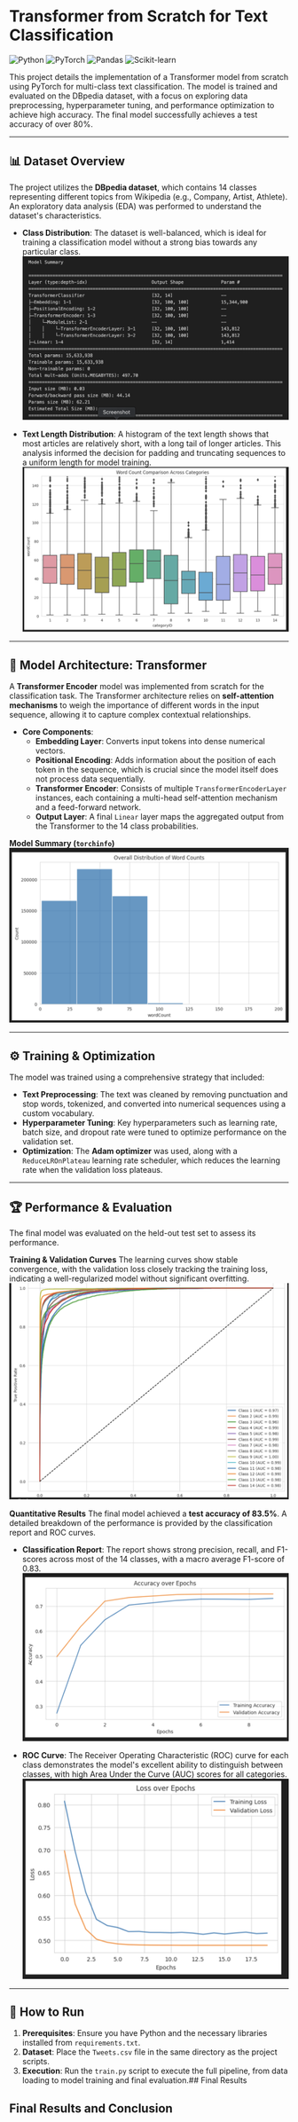 # Transformer from Scratch for Text Classification

![Python](https://img.shields.io/badge/Python-3776AB?style=for-the-badge&logo=python&logoColor=white)
![PyTorch](https://img.shields.io/badge/PyTorch-EE4C2C?style=for-the-badge&logo=pytorch&logoColor=white)
![Pandas](https://img.shields.io/badge/Pandas-2C2D72?style=for-the-badge&logo=pandas&logoColor=white)
![Scikit-learn](https://img.shields.io/badge/scikit--learn-F7931E?style=for-the-badge&logo=scikit-learn&logoColor=white)

This project details the implementation of a Transformer model from scratch using PyTorch for multi-class text classification. The model is trained and evaluated on the DBpedia dataset, with a focus on exploring data preprocessing, hyperparameter tuning, and performance optimization to achieve high accuracy. The final model successfully achieves a test accuracy of over 80%.

---

## 📊 Dataset Overview

The project utilizes the **DBpedia dataset**, which contains 14 classes representing different topics from Wikipedia (e.g., Company, Artist, Athlete). An exploratory data analysis (EDA) was performed to understand the dataset's characteristics.

* **Class Distribution**: The dataset is well-balanced, which is ideal for training a classification model without a strong bias towards any particular class.
    ![Class Distribution](assets/f20.png)

* **Text Length Distribution**: A histogram of the text length shows that most articles are relatively short, with a long tail of longer articles. This analysis informed the decision for padding and truncating sequences to a uniform length for model training.
    ![Text Length Distribution](assets/f21.png)

---

## 🧠 Model Architecture: Transformer

A **Transformer Encoder** model was implemented from scratch for the classification task. The Transformer architecture relies on **self-attention mechanisms** to weigh the importance of different words in the input sequence, allowing it to capture complex contextual relationships.

* **Core Components**:
    * **Embedding Layer**: Converts input tokens into dense numerical vectors.
    * **Positional Encoding**: Adds information about the position of each token in the sequence, which is crucial since the model itself does not process data sequentially.
    * **Transformer Encoder**: Consists of multiple `TransformerEncoderLayer` instances, each containing a multi-head self-attention mechanism and a feed-forward network.
    * **Output Layer**: A final `Linear` layer maps the aggregated output from the Transformer to the 14 class probabilities.

**Model Summary (`torchinfo`)**
![Model Summary](assets/f22.png)

---

## ⚙️ Training & Optimization

The model was trained using a comprehensive strategy that included:
* **Text Preprocessing**: The text was cleaned by removing punctuation and stop words, tokenized, and converted into numerical sequences using a custom vocabulary.
* **Hyperparameter Tuning**: Key hyperparameters such as learning rate, batch size, and dropout rate were tuned to optimize performance on the validation set.
* **Optimization**: The **Adam optimizer** was used, along with a `ReduceLROnPlateau` learning rate scheduler, which reduces the learning rate when the validation loss plateaus.

---

## 🏆 Performance & Evaluation

The final model was evaluated on the held-out test set to assess its performance.

**Training & Validation Curves**
The learning curves show stable convergence, with the validation loss closely tracking the training loss, indicating a well-regularized model without significant overfitting.
![Training and Validation Loss/Accuracy](assets/f26.png)

**Quantitative Results**
The final model achieved a **test accuracy of 83.5%**. A detailed breakdown of the performance is provided by the classification report and ROC curves.

* **Classification Report**: The report shows strong precision, recall, and F1-scores across most of the 14 classes, with a macro average F1-score of 0.83.
    ![Classification Report](assets/f24.png)

* **ROC Curve**: The Receiver Operating Characteristic (ROC) curve for each class demonstrates the model's excellent ability to distinguish between classes, with high Area Under the Curve (AUC) scores for all categories.
    ![ROC Curve](assets/f25.png)

---

## 🚀 How to Run

1.  **Prerequisites**: Ensure you have Python and the necessary libraries installed from `requirements.txt`.
2.  **Dataset**: Place the `Tweets.csv` file in the same directory as the project scripts.
3.  **Execution**: Run the `train.py` script to execute the full pipeline, from data loading to model training and final evaluation.## Final Results
## Final Results and Conclusion

